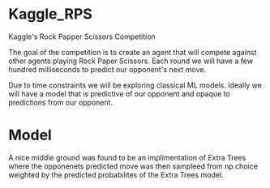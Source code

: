 # Kaggle_RPS
Kaggle's Rock Papper Scissors Competition

The goal of the competition is to create an agent that will compete against other agents playing Rock Paper Scissors.
Each round we will have a few hundred milliseconds to predict our opponent's next move. 


Due to time constraints we will be exploring classical ML models.
Ideally we will have a model that is predictive of our opponent and opaque to predictions from our opponent.

# Model
A nice middle ground was found to be an implimentation of Extra Trees where the opponenets predicted move was then sampleed from np.choice
weighted by the predicted probabilites of the Extra Trees model.
